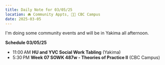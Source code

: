 ```yaml
---
title: Daily Note for 03/05/25
location: 🚘 Community Appts, 🌃🏫 CBC Campus
date: 2025-03-05
---
```

I'm doing some community events and will be in Yakima all afternoon.

**Schedule 03/05/25**

- 11:00 AM **HU and YVC Social Work Tabling** (Yakima)
- 5:30 PM **Week 07  SOWK 487w - Theories of Practice II** (CBC Campus)
